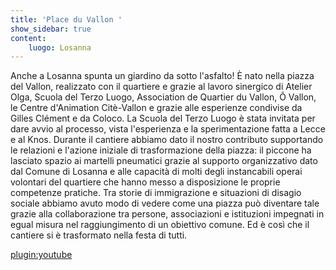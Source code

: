 ```yaml
---
title: 'Place du Vallon '
show_sidebar: true
content:
    luogo: Losanna
---
```


Anche a Losanna spunta un giardino da sotto l'asfalto! È nato nella piazza del Vallon, realizzato con il quartiere e grazie al lavoro sinergico di Atelier Olga, Scuola del Terzo Luogo, Association de Quartier du Vallon​, Ô Vallon​, le Centre d'Animation Citè-Vallon e grazie alle esperienze condivise da Gilles Clément e da Coloco.
La Scuola del Terzo Luogo è stata invitata per dare avvio al processo, vista l'esperienza e la sperimentazione fatta a Lecce e al Knos. Durante il cantiere abbiamo dato il nostro contributo supportando le relazioni e l'azione iniziale di trasformazione della piazza: il piccone ha lasciato spazio ai martelli pneumatici grazie al supporto organizzativo dato dal Comune di Losanna e alle capacità di molti degli instancabili operai volontari del quartiere che hanno messo a disposizione le proprie competenze pratiche.
Tra storie di immigrazione e situazioni di disagio sociale abbiamo avuto modo di vedere come una piazza può diventare tale grazie alla collaborazione tra persone, associazioni e istituzioni impegnati in egual misura nel raggiungimento di un obiettivo comune.
Ed è così che il cantiere si è trasformato nella festa di tutti.

[plugin:youtube](https://youtu.be/ifRiw8c7kuU)

